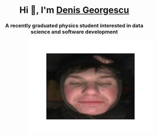 <h1 align="center">Hi 👋, I'm <a href="https://github.com/dgeorgescu1" target="blank">
Denis Georgescu</a></h1>
<h3 align="center">A recently graduated physics student interested in data science and software development </h3>


<img align="right" top="500" height="300" width="400" alt="GIF" src="facegif.gif">
</a>


<!--
**dgeorgescu1/dgeorgescu1** is a ✨ _special_ ✨ repository because its `README.md` (this file) appears on your GitHub profile.

Here are some ideas to get you started:

- 🔭 I’m currently working on ...
- 🌱 I’m currently learning ...
- 👯 I’m looking to collaborate on ...
- 🤔 I’m looking for help with ...
- 💬 Ask me about ...
- 📫 How to reach me: ...
- 😄 Pronouns: ...
- ⚡ Fun fact: ...
-->
